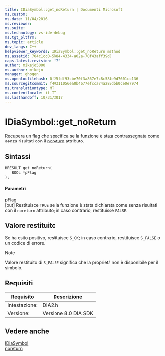 ```yaml
---
title: IDiaSymbol::get_noReturn | Documenti Microsoft
ms.custom: 
ms.date: 11/04/2016
ms.reviewer: 
ms.suite: 
ms.technology: vs-ide-debug
ms.tgt_pltfrm: 
ms.topic: article
dev_langs: C++
helpviewer_keywords: IDiaSymbol::get_noReturn method
ms.assetid: 704c1cc0-5b84-4334-a02a-70f43aff39d5
caps.latest.revision: "7"
author: mikejo5000
ms.author: mikejo
manager: ghogen
ms.openlocfilehash: 0f25fdf93cbe70f3a867e7c8c581e9d7601cc136
ms.sourcegitcommit: f40311056ea0b4677efcca74a285dbb0ce0e7974
ms.translationtype: MT
ms.contentlocale: it-IT
ms.lasthandoff: 10/31/2017
---
```

# <a name="idiasymbolgetnoreturn"></a>IDiaSymbol::get_noReturn
Recupera un flag che specifica se la funzione è stata contrassegnata come senza risultati con il [noreturn](/cpp/cpp/noreturn) attributo.  
  
## <a name="syntax"></a>Sintassi  
  
```C++  
HRESULT get_noReturn(  
   BOOL *pFlag  
);  
```  
  
#### <a name="parameters"></a>Parametri  
 pFlag  
 [out] Restituisce `TRUE` se la funzione è stata dichiarata come senza risultati con il `noreturn` attributo; in caso contrario, restituisce `FALSE`.  
  
## <a name="return-value"></a>Valore restituito  
 Se ha esito positivo, restituisce `S_OK`; in caso contrario, restituisce `S_FALSE` o un codice di errore.  
  
> [!NOTE]
>  Valore restituito di `S_FALSE` significa che la proprietà non è disponibile per il simbolo.  
  
## <a name="requirements"></a>Requisiti  
  
|Requisito|Descrizione|  
|-----------------|-----------------|  
|Intestazione:|DIA2.h|  
|Versione:|Versione 8.0 DIA SDK|  
  
## <a name="see-also"></a>Vedere anche  
 [IDiaSymbol](../../debugger/debug-interface-access/idiasymbol.md)   
 [noreturn](/cpp/cpp/noreturn)
